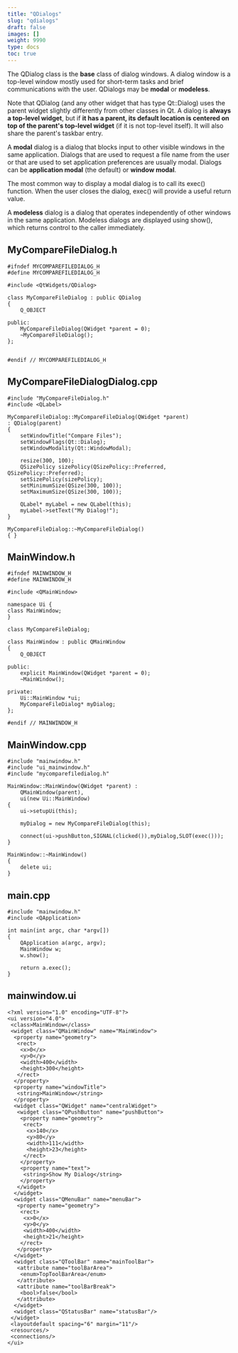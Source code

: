 ```yaml
---
title: "QDialogs"
slug: "qdialogs"
draft: false
images: []
weight: 9990
type: docs
toc: true
---
```


The QDialog class is the **base** class of dialog windows.
A dialog window is a top-level window mostly used for short-term tasks and brief communications with the user. QDialogs may be **modal** or **modeless**.

Note that QDialog (and any other widget that has type Qt::Dialog) uses the parent widget slightly differently from other classes in Qt. A dialog is **always a top-level widget**, but if **it has a parent, its default location is centered on top of the parent's top-level widget** (if it is not top-level itself). It will also share the parent's taskbar entry.

A **modal** dialog is a dialog that blocks input to other visible windows in the same application. Dialogs that are used to request a file name from the user or that are used to set application preferences are usually modal. Dialogs can be **application modal** (the default) or **window modal**.

The most common way to display a modal dialog is to call its exec() function. When the user closes the dialog, exec() will provide a useful return value.

A **modeless** dialog is a dialog that operates independently of other windows in the same application.
Modeless dialogs are displayed using show(), which returns control to the caller immediately.


## MyCompareFileDialog.h
    #ifndef MYCOMPAREFILEDIALOG_H
    #define MYCOMPAREFILEDIALOG_H
    
    #include <QtWidgets/QDialog>
    
    class MyCompareFileDialog : public QDialog
    {
        Q_OBJECT
    
    public:
        MyCompareFileDialog(QWidget *parent = 0);
        ~MyCompareFileDialog();
    };
    
    
    #endif // MYCOMPAREFILEDIALOG_H



## MyCompareFileDialogDialog.cpp
    #include "MyCompareFileDialog.h"
    #include <QLabel>
    
    MyCompareFileDialog::MyCompareFileDialog(QWidget *parent)
    : QDialog(parent)
    {
        setWindowTitle("Compare Files");
        setWindowFlags(Qt::Dialog);
        setWindowModality(Qt::WindowModal);
    
        resize(300, 100);
        QSizePolicy sizePolicy(QSizePolicy::Preferred, QSizePolicy::Preferred);
        setSizePolicy(sizePolicy);
        setMinimumSize(QSize(300, 100));
        setMaximumSize(QSize(300, 100));
    
        QLabel* myLabel = new QLabel(this);
        myLabel->setText("My Dialog!");
    }
    
    MyCompareFileDialog::~MyCompareFileDialog()
    { }



## MainWindow.h
    #ifndef MAINWINDOW_H
    #define MAINWINDOW_H
    
    #include <QMainWindow>
    
    namespace Ui {
    class MainWindow;
    }
    
    class MyCompareFileDialog;
    
    class MainWindow : public QMainWindow
    {
        Q_OBJECT
    
    public:
        explicit MainWindow(QWidget *parent = 0);
        ~MainWindow();
    
    private:
        Ui::MainWindow *ui;
        MyCompareFileDialog* myDialog;
    };
    
    #endif // MAINWINDOW_H

## MainWindow.cpp
    #include "mainwindow.h"
    #include "ui_mainwindow.h"
    #include "mycomparefiledialog.h"
    
    MainWindow::MainWindow(QWidget *parent) :
        QMainWindow(parent),
        ui(new Ui::MainWindow)
    {
        ui->setupUi(this);
    
        myDialog = new MyCompareFileDialog(this);
    
        connect(ui->pushButton,SIGNAL(clicked()),myDialog,SLOT(exec()));
    }
    
    MainWindow::~MainWindow()
    {
        delete ui;
    }



## main.cpp
    #include "mainwindow.h"
    #include <QApplication>
    
    int main(int argc, char *argv[])
    {
        QApplication a(argc, argv);
        MainWindow w;
        w.show();
    
        return a.exec();
    }



## mainwindow.ui
    <?xml version="1.0" encoding="UTF-8"?>
    <ui version="4.0">
     <class>MainWindow</class>
     <widget class="QMainWindow" name="MainWindow">
      <property name="geometry">
       <rect>
        <x>0</x>
        <y>0</y>
        <width>400</width>
        <height>300</height>
       </rect>
      </property>
      <property name="windowTitle">
       <string>MainWindow</string>
      </property>
      <widget class="QWidget" name="centralWidget">
       <widget class="QPushButton" name="pushButton">
        <property name="geometry">
         <rect>
          <x>140</x>
          <y>80</y>
          <width>111</width>
          <height>23</height>
         </rect>
        </property>
        <property name="text">
         <string>Show My Dialog</string>
        </property>
       </widget>
      </widget>
      <widget class="QMenuBar" name="menuBar">
       <property name="geometry">
        <rect>
         <x>0</x>
         <y>0</y>
         <width>400</width>
         <height>21</height>
        </rect>
       </property>
      </widget>
      <widget class="QToolBar" name="mainToolBar">
       <attribute name="toolBarArea">
        <enum>TopToolBarArea</enum>
       </attribute>
       <attribute name="toolBarBreak">
        <bool>false</bool>
       </attribute>
      </widget>
      <widget class="QStatusBar" name="statusBar"/>
     </widget>
     <layoutdefault spacing="6" margin="11"/>
     <resources/>
     <connections/>
    </ui>



